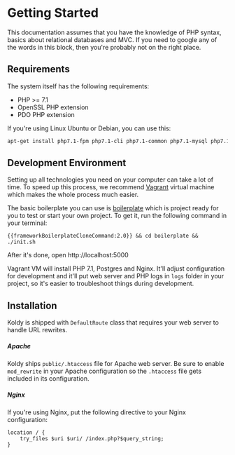 # Getting Started

This documentation assumes that you have the knowledge of PHP syntax, basics about relational databases
and MVC. If you need to google any of the words in this block, then you're probably not on the right place.

## Requirements

The system itself has the following requirements:

* PHP >= 7.1
* OpenSSL PHP extension
* PDO PHP extension

If you're using Linux Ubuntu or Debian, you can use this:

```bash
apt-get install php7.1-fpm php7.1-cli php7.1-common php7.1-mysql php7.1-mbstring php7.1-pgsql php7.1-sqlite php7.1-gd php7.1-curl php7.1-bcmath php7.1-xml
```

## Development Environment

Setting up all technologies you need on your computer can take a lot of time. To speed up this process, we
recommend [Vagrant](https://www.vagrantup.com) virtual machine which makes the whole process much easier.

The basic boilerplate you can use is [boilerplate](https://github.com/koldy/boilerplate) which is project ready for you
to test or start your own project. To get it, run the following command in your terminal:

```
{{frameworkBoilerplateCloneCommand:2.0}} && cd boilerplate && ./init.sh
```

After it's done, open http://localhost:5000

Vagrant VM will install PHP 7.1, Postgres and Nginx. It'll adjust configuration for development and it'll put web server
and PHP logs in `logs` folder in your project, so it's easier to troubleshoot things during development.

## Installation

Koldy is shipped with `DefaultRoute` class that requires your web server to handle URL rewrites.

##### Apache

Koldy ships `public/.htaccess` file for Apache web server. Be sure to enable `mod_rewrite` in your
Apache configuration so the `.htaccess` file gets included in its configuration.

##### Nginx

If you're using Nginx, put the following directive to your Nginx configuration:

```
location / {
    try_files $uri $uri/ /index.php?$query_string;
}
```